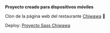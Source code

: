 **Proyecto creado para dispositivos móviles**

Clon de la página web del restaurante  [Chiwawa](https://chiwawa.es/) 🌮

Deploy: [Proyecto Sass Chiwawa](https://aridanys.github.io/Proyecto-Sass/src/nophone.html)

